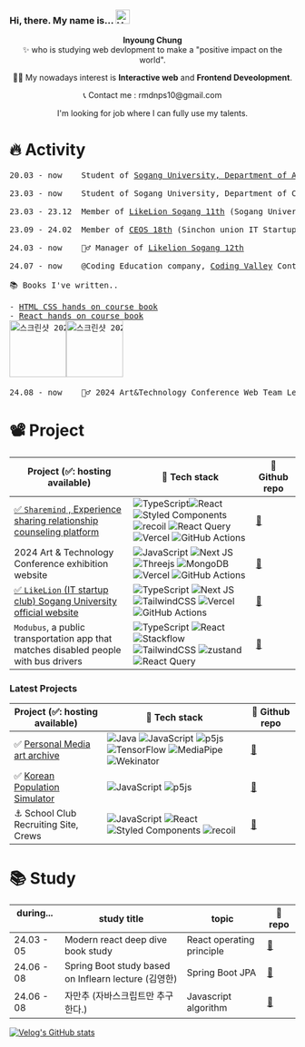 ### Hi, there. My name is... <img src="https://raw.githubusercontent.com/Tarikul-Islam-Anik/Animated-Fluent-Emojis/master/Emojis/Hand%20gestures/Hand%20with%20Fingers%20Splayed%20Light%20Skin%20Tone.png" alt="Hand with Fingers Splayed Light Skin Tone" width="25" height="25" />

<p align="center"> <b>Inyoung Chung</b> <br/> ✨ who is studying web devlopment to make a "positive impact on the world".</p>
<p align="center"> 👨‍💻 My nowadays interest is <b>Interactive web</b> and <b>Frontend Deveolopment</b>. </p>

<p align="center"> 📞 Contact me : rmdnps10@gmail.com </p>
<p align="center"> I'm looking for job where I can fully use my talents. </p>

# 🔥 Activity

<pre>
20.03 - now    Student of <a href="https://creative.sogang.ac.kr/">Sogang University, Department of Art and Technology</a>
  
23.03 - now    Student of Sogang University, Department of Convergence Software
  
23.03 - 23.12  Member of <a href="">LikeLion Sogang 11th</a> (Sogang University IT Startup club) - Frontend part
  
23.09 - 24.02  Member of <a href="https://ceos-sinchon.com/">CEOS 18th</a> (Sinchon union IT Startup club) - Frontend part
  
24.03 - now    🦸‍♂️ Manager of <a href="https://github.com/LIKELION-SOGANG">Likelion Sogang 12th</a>
  
24.07 - now    @Coding Education company, <a href="https://www.codingvalley.com/">Coding Valley</a> Contents Team

📚 Books I've written..

- <a href="https://www.codingvalley.com/about/book">HTML CSS hands on course book</a>
- <a href="https://www.codingvalley.com/about/book">React hands on course book</a>
<img width="100" alt="스크린샷 2024-09-16 오후 5 27 07" src="https://github.com/user-attachments/assets/4f1c3ad2-58af-42cc-bd19-6760ea1e510d"><img width="100" alt="스크린샷 2024-09-16 오후 5 27 27" src="https://github.com/user-attachments/assets/4c886525-9d1b-4e24-ab4c-ffda0fe6b2db">  
  
24.08 - now    🦸‍♂️ 2024 Art&Technology Conference Web Team Leader
</pre>

# 📽️ Project

 | Project (✅: hosting available)                      | 🚀 Tech stack                     | 🔗 Github repo
 --------------------------------- | ------------------------- | --------------------------------------------------------- |
 <a href="https://www.sharemindapp.com/">✅ `Sharemind` , Experience sharing relationship counseling platform</a>      | ![TypeScript](https://img.shields.io/badge/typescript-%23007ACC.svg?style=for-the-badge&logo=typescript&logoColor=white)![React](https://img.shields.io/badge/react-%2320232a.svg?style=for-the-badge&logo=react&logoColor=%2361DAFB) ![Styled Components](https://img.shields.io/badge/styled--components-DB7093?style=for-the-badge&logo=styled-components&logoColor=white)![recoil](https://img.shields.io/badge/recoil-3578E5?style=for-the-badge&logo=recoil&logoColor=black) ![React Query](https://img.shields.io/badge/-React%20Query-FF4154?style=for-the-badge&logo=react%20query&logoColor=white) ![Vercel](https://img.shields.io/badge/vercel-%23000000.svg?style=for-the-badge&logo=vercel&logoColor=white) ![GitHub Actions](https://img.shields.io/badge/github%20actions-%232671E5.svg?style=for-the-badge&logo=githubactions&logoColor=white)| [🔗](https://github.com/sharemindteam/sharemind-client)  |
 2024 Art & Technology Conference exhibition website     | ![JavaScript](https://img.shields.io/badge/javascript-%23323330.svg?style=for-the-badge&logo=javascript&logoColor=%23F7DF1E) ![Next JS](https://img.shields.io/badge/Next-black?style=for-the-badge&logo=next.js&logoColor=white) ![Threejs](https://img.shields.io/badge/threejs-black?style=for-the-badge&logo=three.js&logoColor=white) ![MongoDB](https://img.shields.io/badge/MongoDB-%234ea94b.svg?style=for-the-badge&logo=mongodb&logoColor=white) ![Vercel](https://img.shields.io/badge/vercel-%23000000.svg?style=for-the-badge&logo=vercel&logoColor=white) ![GitHub Actions](https://img.shields.io/badge/github%20actions-%232671E5.svg?style=for-the-badge&logo=githubactions&logoColor=white)| [🔗](https://github.com/rmdnps10/ATC-2024)       |
 <a href="https://www.likelionsg.site/">✅ `LikeLion` (IT startup club) Sogang University official website</a> | ![TypeScript](https://img.shields.io/badge/typescript-%23007ACC.svg?style=for-the-badge&logo=typescript&logoColor=white) ![Next JS](https://img.shields.io/badge/Next-black?style=for-the-badge&logo=next.js&logoColor=white) ![TailwindCSS](https://img.shields.io/badge/tailwindcss-%2338B2AC.svg?style=for-the-badge&logo=tailwind-css&logoColor=white) ![Vercel](https://img.shields.io/badge/vercel-%23000000.svg?style=for-the-badge&logo=vercel&logoColor=white) ![GitHub Actions](https://img.shields.io/badge/github%20actions-%232671E5.svg?style=for-the-badge&logo=githubactions&logoColor=white)| [🔗](https://github.com/LIKELION-SOGANG/LIKELION-WEBSITE-NEXTJS)  |
`Modubus`, a public transportation app that matches disabled people with bus drivers | ![TypeScript](https://img.shields.io/badge/typescript-%23007ACC.svg?style=for-the-badge&logo=typescript&logoColor=white) ![React](https://img.shields.io/badge/react-%2320232a.svg?style=for-the-badge&logo=react&logoColor=%2361DAFB) ![Stackflow](https://img.shields.io/badge/stackflow-carrot?style=for-the-badge&logo=stackflow&logoColor=white) ![TailwindCSS](https://img.shields.io/badge/tailwindcss-%2338B2AC.svg?style=for-the-badge&logo=tailwind-css&logoColor=white) ![zustand](https://img.shields.io/badge/zustand-%2320232a.svg?style=for-the-badge&logo=react&logoColor=%2361DAFB) ![React Query](https://img.shields.io/badge/-React%20Query-FF4154?style=for-the-badge&logo=react%20query&logoColor=white)  | [🔗](https://github.com/Modubus/ModubusFrontend)|  [🔗](https://github.com/Modubus/ModubusFrontend)  |


### Latest Projects
| Project (✅: hosting available)	                       | 🚀 Tech stack                     | 🔗 Github repo
|--------------------------------- | ------------------------- | --------------------------------------------------------- |
|✅ <a href="https://github.com/rmdnps10/p5.js-algorithmic-work">Personal Media art archive</a>  | 	![Java](https://img.shields.io/badge/java-%23ED8B00.svg?style=for-the-badge&logo=openjdk&logoColor=white)	![JavaScript](https://img.shields.io/badge/javascript-%23323330.svg?style=for-the-badge&logo=javascript&logoColor=%23F7DF1E) ![p5js](https://img.shields.io/badge/p5.js-ED225D?style=for-the-badge&logo=p5.js&logoColor=FFFFFF)  ![TensorFlow](https://img.shields.io/badge/TensorFlow-%23FF6F00.svg?style=for-the-badge&logo=TensorFlow&logoColor=white) ![MediaPipe](https://img.shields.io/badge/MediaPipe-000000?style=for-the-badge&logo=MediaPipe&logoColor=white)  ![Wekinator](https://img.shields.io/badge/Wekinator-blue?style=for-the-badge&logo=Wekinator&logoColor=white) | <a href="https://github.com/rmdnps10/p5.js-algorithmic-work">🔗</a> |
| ✅ <a href="https://korea-population-simulator.vercel.app/">Korean Population Simulator</a> | ![JavaScript](https://img.shields.io/badge/javascript-%23323330.svg?style=for-the-badge&logo=javascript&logoColor=%23F7DF1E) ![p5js](https://img.shields.io/badge/p5.js-ED225D?style=for-the-badge&logo=p5.js&logoColor=FFFFFF) | <a href="https://github.com/rmdnps10/Korea-Population-Simulator?tab=readme-ov-file">🔗</a> | 
| ⚓️ School Club Recruiting Site, Crews | ![JavaScript](https://img.shields.io/badge/javascript-%23323330.svg?style=for-the-badge&logo=javascript&logoColor=%23F7DF1E) ![React](https://img.shields.io/badge/react-%2320232a.svg?style=for-the-badge&logo=react&logoColor=%2361DAFB) ![Styled Components](https://img.shields.io/badge/styled--components-DB7093?style=for-the-badge&logo=styled-components&logoColor=white) ![recoil](https://img.shields.io/badge/recoil-3578E5?style=for-the-badge&logo=recoil&logoColor=black) | <a href="https://github.com/Goonco/crews-old-client">🔗</a> 


# 📚 Study

| during... &nbsp;&nbsp;&nbsp;&nbsp; | study title                       | topic                     | 🔗 repo
| ---------- | --------------------------------- | ------------------------- | --------------------------------------------------------- |
| 24.03 - 05 | Modern react deep dive book study      | React operating principle | [🔗](https://github.com/Deep-Dive-React/react-study-archive)    |
| 24.06 - 08 | Spring Boot study based on Inflearn lecture (김영한)      | Spring Boot JPA           | [🔗](https://github.com/Mustsa-Spring-Study/Spring-Boot)        |
| 24.06 - 08 | 자만추 (자바스크립트만 추구한다.) | Javascript algorithm      | [🔗](https://github.com/Mustsa-JS-Algorithm-Study/JS-Algorithm) |

[![Velog's GitHub stats](https://velog-readme-stats.vercel.app/api?name=rmdnps10)](https://github.com/eungyeole/velog-readme-stats)


<!--
**rmdnps10/rmdnps10** is a ✨ _special_ ✨ repository because its `README.md` (this file) appears on your GitHub profile.

Here are some ideas to get you started:

- 🔭 I’m currently working on ...
- 🌱 I’m currently learning ...
- 👯 I’m looking to collaborate on ...
- 🤔 I’m looking for help with ...
- 💬 Ask me about ...
- 📫 How to reach me: ...
- 😄 Pronouns: ...
- ⚡ Fun fact: ...
-->
